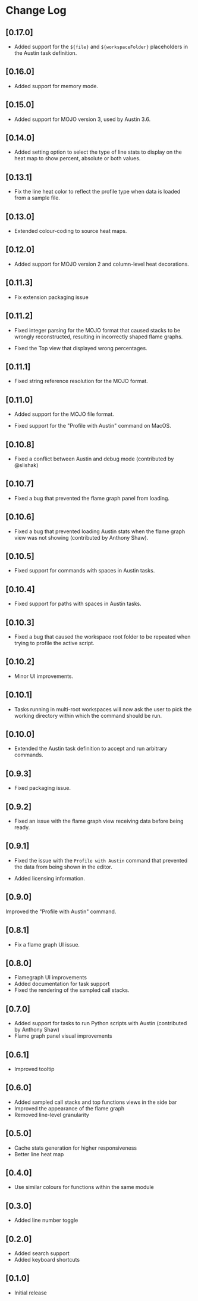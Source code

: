 # Change Log

## [0.17.0]

- Added support for the `${file}` and `${workspaceFolder}` placeholders in the
  Austin task definition.

## [0.16.0]

- Added support for memory mode.

## [0.15.0]

- Added support for MOJO version 3, used by Austin 3.6.

## [0.14.0]

- Added setting option to select the type of line stats to display on the heat
  map to show percent, absolute or both values.

## [0.13.1]

- Fix the line heat color to reflect the profile type when data is loaded from
  a sample file.

## [0.13.0]

- Extended colour-coding to source heat maps.

## [0.12.0]

- Added support for MOJO version 2 and column-level heat decorations.

## [0.11.3]

- Fix extension packaging issue

## [0.11.2]

- Fixed integer parsing for the MOJO format that caused stacks to be wrongly
  reconstructed, resulting in incorrectly shaped flame graphs.

- Fixed the Top view that displayed wrong percentages.

## [0.11.1]

- Fixed string reference resolution for the MOJO format.

## [0.11.0]

- Added support for the MOJO file format.

- Fixed support for the "Profile with Austin" command on MacOS.

## [0.10.8]

- Fixed a conflict between Austin and debug mode (contributed by @slishak)

## [0.10.7]

- Fixed a bug that prevented the flame graph panel from loading.

## [0.10.6]

- Fixed a bug that prevented loading Austin stats when the flame graph view was
  not showing  (contributed by Anthony Shaw).

## [0.10.5]

- Fixed support for commands with spaces in Austin tasks.

## [0.10.4]

- Fixed support for paths with spaces in Austin tasks.

## [0.10.3]

- Fixed a bug that caused the workspace root folder to be repeated when trying
  to profile the active script.

## [0.10.2]

- Minor UI improvements.

## [0.10.1]

- Tasks running in multi-root workspaces will now ask the user to pick the
  working directory within which the command should be run.

## [0.10.0]

- Extended the Austin task definition to accept and run arbitrary commands.

## [0.9.3]

- Fixed packaging issue.

## [0.9.2]

- Fixed an issue with the flame graph view receiving data before being ready.

## [0.9.1]

- Fixed the issue with the `Profile with Austin` command that prevented the data
from being shown in the editor.

- Added licensing information.

## [0.9.0]

Improved the "Profile with Austin" command.

## [0.8.1]

- Fix a flame graph UI issue.

## [0.8.0]

- Flamegraph UI improvements
- Added documentation for task support
- Fixed the rendering of the sampled call stacks.

## [0.7.0]

- Added support for tasks to run Python scripts with Austin (contributed by Anthony Shaw)
- Flame graph panel visual improvements

## [0.6.1]

- Improved tooltip

## [0.6.0]

- Added sampled call stacks and top functions views in the side bar
- Improved the appearance of the flame graph
- Removed line-level granularity

## [0.5.0]

- Cache stats generation for higher responsiveness
- Better line heat map

## [0.4.0]

- Use similar colours for functions within the same module

## [0.3.0]

- Added line number toggle
## [0.2.0]

- Added search support
- Added keyboard shortcuts


## [0.1.0]

- Initial release
